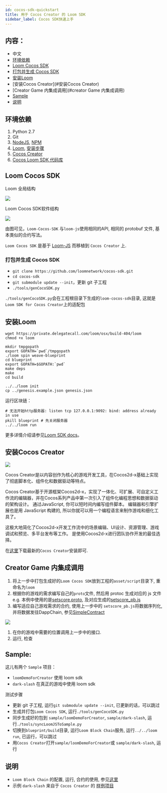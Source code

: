 ```yaml
---
id: cocos-sdk-quickstart
title: 用于 Cocos Creator 的 Loom SDK
sidebar_label: Cocos SDK快速上手
---
```

## 内容：

- 中文 
 - [环境依赖](#环境依赖)
 - [Loom Cocos SDK](#loom-cocos-sdk)
 - [打包并生成 Cocos SDK](#generate-cocos-sdk)
 - [安装Loom](#安装Loom)
 - [安装Cocos Creator](#安装Cocos Creator)
 - [Creator Game 内集成调用](#creator Game 内集成调用)
 - [Sample](#sample)
 - [说明](#说明)

## 环境依赖

1. Python 2.7
2. Git
3. [NodeJS](https://nodejs.org/en/), [NPM](https://www.npmjs.com/get-npm)
4. [Loom](https://loomx.io/), [安装步骤](https://loomx.io/developers/docs/en/prereqs.html)
5. [Cocos Creator](http://www.cocos.com/creator)
6. [Cocos Loom SDK 代码库](https://github.com/loomnetwork/cocos-sdk/)

## Loom Cocos SDK

Loom 全局结构

![](/developers/img/Loom-Cocos-SDK.png)

Loom Cocos SDK软件结构

![](/developers/img/loom-cocos-sdk-struct.png)

由图可见，`Loom-Cocos-SDK` 与`loom-js`使用相同的API, 相同的 protobuf 文件, 基本类似的合约写法。

`Loom Cocos SDK` 是基于 [Loom-JS](https://github.com/loomnetwork/loom-js/) 而移植到 `Cocos Creator` 上.

### 打包并生成 Cocos SDK

- `git clone https://github.com/loomnetwork/cocos-sdk.git`
- `cd cocos-sdk`
- `git submodule update --init`，更新 git 子工程
- `./tools/genCocoSDK.py`

`./tools/genCocoSDK.py`会在工程根目录下生成的`loom-cocos-sdk`目录, 这就是 `Loom SDK for Cocos Creator`上的适配包

## 安装Loom

    wget https://private.delegatecall.com/loom/osx/build-404/loom
    chmod +x loom
    
    mkdir tmpgopath
    export GOPATH=`pwd`/tmpgopath
    ./loom spin weave-blueprint
    cd blueprint
    export GOPATH=$GOPATH:`pwd`
    make deps
    make
    cd build
    
    ../../loom init
    cp ../genesis.example.json genesis.json
    

运行区块链：

    # 无法开始http服务器: listen tcp 127.0.0.1:9092: bind: address already in use
    pkill blueprint # 先关闭服务器
    ../../loom run
    

更多详情介绍请参见[Loom SDK docs](https://loomx.io/developers/docs/en/prereqs.html)。

## 安装Cocos Creator

![](http://www.cocos2d-x.org/s/images/creator_192.png)

Cocos Creator是以内容创作为核心的游戏开发工具，在Cocos2d-x基础上实现了彻底脚本化、组件化和数据驱动等特点。

Cocos Creator基于开源框架Cocos2d-x，实现了一体化、可扩展、可自定义工作流的编辑器，并在Cocos系列产品中第一次引入了组件化编程思想和数据驱动的架构设计。 通过JavaScript, 你可以短时间内编写组件脚本。 编辑器和引擎扩展也是用 JavaScript 构建的, 所以你就可以用一个编程语言来制作游戏和细化工具了。

这极大地简化了Cocos2d-x开发工作流中的场景编辑、UI设计、资源管理、游戏调试和预览、多平台发布等工作。 是使用Cocos2d-x进行团队协作开发的最佳选择。

在[这里](http://www.cocos.com/creator)下载最新的`Cocos Creator`安装即可.

## Creator Game 内集成调用

1. 将上一步中打包生成好的`Loom Cocos SDK`放到工程的`asset/script`目录下, 重命名为`loom`
2. 根据你的游戏的需求编写自己的`proto`文件, 然后用 protoc 生成对应的 js 文件 e.g. 本例中使用的是[setscore.proto](https://github.com/loomnetwork/phaser-sdk-demo/blob/master/src/assets/protobuff/setscore.proto), 及对应生成的[setscore_pb.js](https://github.com/loomnetwork/phaser-sdk-demo/blob/master/src/assets/protobuff/setscore_pb.js)
3. 编写适应自己游戏需求的合约, 使用上一步中的 `setscore_pb.js`将数据序列化, 并将数据发往DappChain, 参见[SimpleContract](https://github.com/loomnetwork/phaser-sdk-demo/blob/master/src/SimpleContract.js)

![](/developers/img/script_loom_folder.png)

1. 在你的游戏中需要的位置调用上一步中的接口.
2. 运行, 检查

## Sample:

这儿有两个 `Sample` 项目：

- `loomDemoForCreator` 使用 loom sdk
- `dark-slash` 在真正的游戏中使用 loom sdk

测试步骤

- 更新 git 子工程, 运行`git submodule update --init`, 已更新的话，可以跳过
- 生成并打包`Loom Cocos SDK`, 运行`./tools/genCocoSDK.py`
- 同步生成好的包到 `sample/loomDemoForCreator`, `sample/dark-slash`, 运行`./tools/syncLoomJSToSample.py`
- 切换到`blueprint/build`目录, 运行`Loom Block Chain`服务, 运行`../../loom run`, 已运行，可以跳过
- 用`Cocos Creator`打开`sample/loomDemoForCreator`或 `sample/dark-slash`, 运行

## 说明

- `Loom Block Chain` 的配置, 运行, 合约的使用, 参见[这里](https://loomx.io/developers/docs/en/prereqs.html)
- 示例 `dark-slash` 来自于 `Cocos Creator` 的 [样例项目](https://github.com/cocos-creator/tutorial-dark-slash)